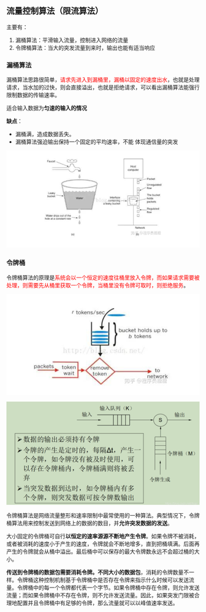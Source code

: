 ## 流量控制算法（限流算法）

主要有：

1. 漏桶算法：平滑输入流量，控制进入网络的流量
2. 令牌桶算法：当大的突发流量到来时，输出也能有适当响应

### 漏桶算法

漏桶算法思路很简单，<font color='red'>请求先进入到漏桶里，漏桶以固定的速度出水</font>，也就是处理请求，当水加的过快，则会直接溢出，也就是拒绝请求，可以看出漏桶算法能强行限制数据的传输速率。

适合输入数据为**匀速的输入的情况**

**缺点**：

- 漏桶满，造成数据丢失。
- 漏桶算法强迫输出保持一个固定的平均速率，不能 体现通信量的突发

![image-20210907105707207](流量控制算法.assets/image-20210907105707207.png)

### 令牌桶

令牌桶算法的原理是<font color='red'>系统会以一个恒定的速度往桶里放入令牌，而如果请求需要被处理，则需要先从桶里获取一个令牌，当桶里没有令牌可取时，则拒绝服务</font>。

![image-20210907105642870](流量控制算法.assets/image-20210907105642870.png)

![image-20210907104304055](流量控制算法.assets/image-20210907104304055.png)

令牌桶算法是网络流量整形和速率限制中最常使用的一种算法。典型情况下，令牌桶算法用来控制发送到网络上的数据的数目，并**允许突发数据的发送**。

大小固定的令牌桶可自行**以恒定的速率源源不断地产生令牌**。如果令牌不被消耗，或者被消耗的速度小于产生的速度，令牌就会不断地增多，直到把桶填满。后面再产生的令牌就会从桶中溢出。最后桶中可以保存的最大令牌数永远不会超过桶的大小。

**传送到令牌桶的数据包需要消耗令牌。不同大小的数据包**，消耗的令牌数量不一样。令牌桶这种控制机制基于令牌桶中是否存在令牌来指示什么时候可以发送流量。令牌桶中的每一个令牌都代表一个字节。如果令牌桶中存在令牌，则允许发送流量；而如果令牌桶中不存在令牌，则不允许发送流量。因此，如果突发门限被合理地配置并且令牌桶中有足够的令牌，那么流量就可以以峰值速率发送。
